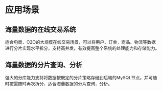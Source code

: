 # 应用场景

## 海量数据的在线交易系统

适合电商、O2O的大规模在线交易场景，可以将用户、订单，商品、物流等数据进行分片实现水平拆分，支持高并发，有效提高整个系统的处理能力和存储能力。

## 海量数据的分片查询、分析

强大的分库能力支持将数据按既定的分片策略存储到后端的MySQL节点，并可随时按需随时再次拆分，适合海量数据的分片查询，分析。